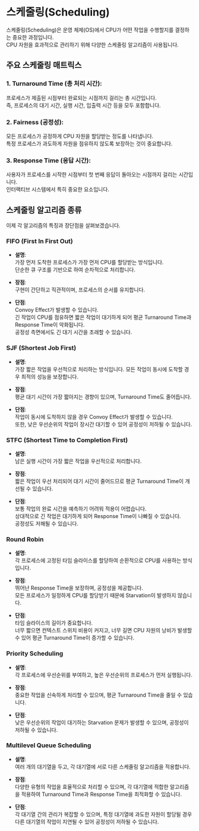 # 스케줄링(Scheduling)

스케줄링(Scheduling)은 운영 체제(OS)에서 CPU가 어떤 작업을 수행할지를 결정하는 중요한 과정입니다.  
CPU 자원을 효과적으로 관리하기 위해 다양한 스케줄링 알고리즘이 사용됩니다.

## 주요 스케줄링 매트릭스

### 1. Turnaround Time (총 처리 시간):

프로세스가 제출된 시점부터 완료되는 시점까지 걸리는 총 시간입니다.  
 즉, 프로세스의 대기 시간, 실행 시간, 입출력 시간 등을 모두 포함합니다.

### 2. Fairness (공정성):

모든 프로세스가 공정하게 CPU 자원을 할당받는 정도를 나타냅니다.  
 특정 프로세스가 과도하게 자원을 점유하지 않도록 보장하는 것이 중요합니다.

### 3. Response Time (응답 시간):

사용자가 프로세스를 시작한 시점부터 첫 번째 응답이 돌아오는 시점까지 걸리는 시간입니다.  
인터랙티브 시스템에서 특히 중요한 요소입니다.

## 스케줄링 알고리즘 종류

이제 각 알고리즘의 특징과 장단점을 살펴보겠습니다.

### FIFO (First In First Out)

- **설명**:  
  가장 먼저 도착한 프로세스가 가장 먼저 CPU를 할당받는 방식입니다.  
  단순한 큐 구조를 기반으로 하여 순차적으로 처리합니다.

- **장점**:  
  구현이 간단하고 직관적이며, 프로세스의 순서를 유지합니다.

- **단점**:  
  Convoy Effect가 발생할 수 있습니다.  
  긴 작업이 CPU를 점유하면 짧은 작업이 대기하게 되어 평균 Turnaround Time과 Response Time이 악화됩니다.  
  공정성 측면에서도 긴 대기 시간을 초래할 수 있습니다.

### SJF (Shortest Job First)

- **설명**:  
  가장 짧은 작업을 우선적으로 처리하는 방식입니다. 모든 작업이 동시에 도착할 경우 최적의 성능을 보장합니다.

- **장점**:  
  평균 대기 시간이 가장 짧아지는 경향이 있으며, Turnaround Time도 줄어듭니다.

- **단점**:  
  작업이 동시에 도착하지 않을 경우 Convoy Effect가 발생할 수 있습니다.  
  또한, 낮은 우선순위의 작업이 장시간 대기할 수 있어 공정성이 저하될 수 있습니다.

### STFC (Shortest Time to Completion First)

- **설명**:  
  남은 실행 시간이 가장 짧은 작업을 우선적으로 처리합니다.

- **장점**:  
  짧은 작업이 우선 처리되어 대기 시간이 줄어드므로 평균 Turnaround Time이 개선될 수 있습니다.

- **단점**:  
  보통 작업의 완료 시간을 예측하기 어려워 적용이 어렵습니다.  
  상대적으로 긴 작업은 대기하게 되어 Response Time이 나빠질 수 있습니다.  
  공정성도 저해될 수 있습니다.

### Round Robin

- **설명**:  
  각 프로세스에 고정된 타임 슬라이스를 할당하여 순환적으로 CPU를 사용하는 방식입니다.

- **장점**:  
  뛰어난 Response Time을 보장하며, 공정성을 제공합니다.  
  모든 프로세스가 일정하게 CPU를 할당받기 때문에 Starvation이 발생하지 않습니다.

- **단점**:  
  타임 슬라이스의 길이가 중요합니다.  
  너무 짧으면 컨텍스트 스위치 비용이 커지고, 너무 길면 CPU 자원의 낭비가 발생할 수 있어 평균 Turnaround Time이 증가할 수 있습니다.

### Priority Scheduling

- **설명**:  
  각 프로세스에 우선순위를 부여하고, 높은 우선순위의 프로세스가 먼저 실행됩니다.

- **장점**:  
  중요한 작업을 신속하게 처리할 수 있으며, 평균 Turnaround Time을 줄일 수 있습니다.

- **단점**:  
  낮은 우선순위의 작업이 대기하는 Starvation 문제가 발생할 수 있으며, 공정성이 저하될 수 있습니다.

### Multilevel Queue Scheduling

- **설명**:  
  여러 개의 대기열을 두고, 각 대기열에 서로 다른 스케줄링 알고리즘을 적용합니다.

- **장점**:  
  다양한 유형의 작업을 효율적으로 처리할 수 있으며, 각 대기열에 적합한 알고리즘을 적용하여 Turnaround Time과 Response Time을 최적화할 수 있습니다.

- **단점**:  
  각 대기열 간의 관리가 복잡할 수 있으며, 특정 대기열에 과도한 자원이 할당될 경우 다른 대기열의 작업이 지연될 수 있어 공정성이 저하될 수 있습니다.
